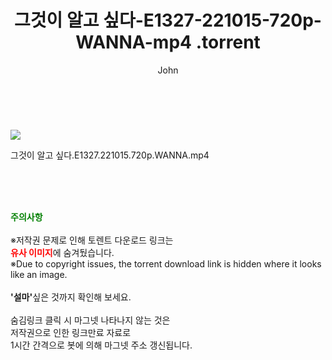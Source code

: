 ﻿---
layout: post
title:  "                   그것이 알고 싶다-E1327-221015-720p-WANNA-mp4                .torrent"
author: John
categories: [ TV ]
tags: [  ]
image: https://torrentrj58.com/uploadfile/full/b67407c598d624292b3d905b42cd858e3ff4ffc3.jpg 
description: "                   그것이 알고 싶다-E1327-221015-720p-WANNA-mp4                 torrent 정보 공유"
toc: true
toc_sticky: true
---

<br>
<p><img src="https://torrentrj58.com/uploadfile/full/b67407c598d624292b3d905b42cd858e3ff4ffc3.jpg"/></p>
 그것이 알고 싶다.E1327.221015.720p.WANNA.mp4    
    
<br><br><br>
<p data-ke-size="size16"><b><span style="color: green;">주의사항</span></b><br /><br />※저작권 문제로 인해 토렌트 다운로드 링크는<br /><b><span style="color: red;">유사 이미지</span></b>에 숨겨뒀습니다.<br />※Due to copyright issues, the torrent download link is hidden where it looks like an image.<br /><br /><b>'설마'</b>싶은 것까지 확인해 보세요.<br /><br />숨김링크 클릭 시 마그넷 나타나지 않는 것은<br />저작권으로 인한 링크만료 자료로<br />1시간 간격으로 봇에 의해 마그넷 주소 갱신됩니다.</p>
